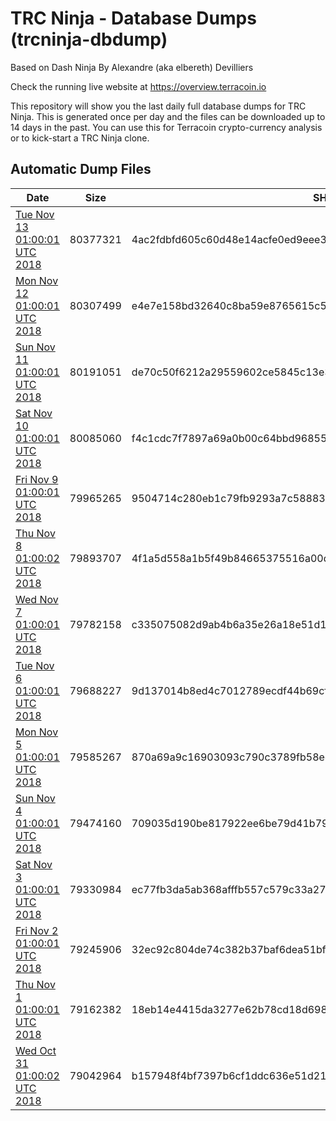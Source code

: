 # TRC Ninja - Database Dumps (trcninja-dbdump)
Based on Dash Ninja By Alexandre (aka elbereth) Devilliers

Check the running live website at https://overview.terracoin.io

This repository will show you the last daily full database dumps for TRC Ninja. This is generated once per day and the files can be downloaded up to 14 days in the past.
You can use this for Terracoin crypto-currency analysis or to kick-start a TRC Ninja clone.


## Automatic Dump Files
| Date | Size | SHA256 |
|--|--|--|
| [Tue Nov 13 01:00:01 UTC 2018](https://transfer.sh/BBgnn/trcninja-dbdump-20181113010001.tar.bz2) | 80377321 | 4ac2fdbfd605c60d48e14acfe0ed9eee3dfa678a1d96cdf9a52decfd70e212e7 | 
| [Mon Nov 12 01:00:01 UTC 2018](https://transfer.sh/UuWfJ/trcninja-dbdump-20181112010001.tar.bz2) | 80307499 | e4e7e158bd32640c8ba59e8765615c54233da6d65c0b9263848e4386e4cb67d8 | 
| [Sun Nov 11 01:00:01 UTC 2018](https://transfer.sh/139Zhq/trcninja-dbdump-20181111010001.tar.bz2) | 80191051 | de70c50f6212a29559602ce5845c13e3820496027ffe0f8e42faf6adfe7b8bf0 | 
| [Sat Nov 10 01:00:01 UTC 2018](https://transfer.sh/JGpI9/trcninja-dbdump-20181110010001.tar.bz2) | 80085060 | f4c1cdc7f7897a69a0b00c64bbd96855938bc84b09654b3a41f6d58ad1ebc6ca | 
| [Fri Nov  9 01:00:01 UTC 2018](https://transfer.sh/FCGFH/trcninja-dbdump-20181109010001.tar.bz2) | 79965265 | 9504714c280eb1c79fb9293a7c588831447dbb7a94fc3c8355425b115cf1b02d | 
| [Thu Nov  8 01:00:02 UTC 2018](https://transfer.sh/102nGk/trcninja-dbdump-20181108010002.tar.bz2) | 79893707 | 4f1a5d558a1b5f49b84665375516a00d3c935fa6460b3f01a9df56337b200bf8 | 
| [Wed Nov  7 01:00:01 UTC 2018](https://transfer.sh/VqEM9/trcninja-dbdump-20181107010001.tar.bz2) | 79782158 | c335075082d9ab4b6a35e26a18e51d162ce9b966398da35d96082f7c04a5c038 | 
| [Tue Nov  6 01:00:01 UTC 2018](https://transfer.sh/i74gh/trcninja-dbdump-20181106010001.tar.bz2) | 79688227 | 9d137014b8ed4c7012789ecdf44b69cfb7f8c50b28ea951908712be3ba0ce742 | 
| [Mon Nov  5 01:00:01 UTC 2018](https://transfer.sh/8nna6/trcninja-dbdump-20181105010001.tar.bz2) | 79585267 | 870a69a9c16903093c790c3789fb58ed659fade18bfb4702d935cb3f7dd09655 | 
| [Sun Nov  4 01:00:01 UTC 2018](https://transfer.sh/bxX39/trcninja-dbdump-20181104010001.tar.bz2) | 79474160 | 709035d190be817922ee6be79d41b790e628a6bdbf150fa5684afb69d0fd9976 | 
| [Sat Nov  3 01:00:01 UTC 2018](https://transfer.sh/DxnAY/trcninja-dbdump-20181103010001.tar.bz2) | 79330984 | ec77fb3da5ab368afffb557c579c33a2749310c5b15a7fdd3f823fdfb6ac5601 | 
| [Fri Nov  2 01:00:01 UTC 2018](https://transfer.sh/C13Hz/trcninja-dbdump-20181102010001.tar.bz2) | 79245906 | 32ec92c804de74c382b37baf6dea51bf297daef6b95431e5f73dcfdd1698b77e | 
| [Thu Nov  1 01:00:01 UTC 2018](https://transfer.sh/zqslb/trcninja-dbdump-20181101010001.tar.bz2) | 79162382 | 18eb14e4415da3277e62b78cd18d698e06aeb93a14b6d8e293a5ec02b5e708e9 | 
| [Wed Oct 31 01:00:02 UTC 2018](https://transfer.sh/5HU3u/trcninja-dbdump-20181031010002.tar.bz2) | 79042964 | b157948f4bf7397b6cf1ddc636e51d217263de10051550c79f6c02c49bf72875 | 
